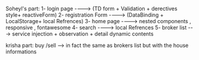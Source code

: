 Soheyl's part:
 1- login page  ----> (TD form + Validation + derectives style+ reactiveForm)
 2- registration Form  ----> (DataBinding + LocalStorage+ local Refrences)
 3- home page ----> nested components , responsive , fontawesome
 4- search ----> local Refrences
 5- broker list ---> service injection + observation + detail dynamic contents



krisha part:
buy /sell --> in fact the same as brokers list but with the house informations